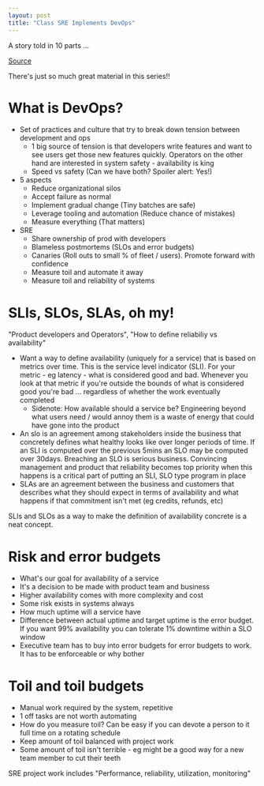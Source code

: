 ```yaml
---
layout: post
title: "Class SRE Implements DevOps"
---
```


A story told in 10 parts ...

[Source](https://youtube.com/playlist?list=PLIivdWyY5sqJrKl7D2u-gmis8h9K66qoj)

There's just so much great material in this series!!

# What is DevOps?

* Set of practices and culture that try to break down tension between development and ops
  * 1 big source of tension is that developers write features and want to see users get those new features quickly. Operators on the other hand are interested in system safety - availability is king
  * Speed vs safety (Can we have both? Spoiler alert: Yes!)
* 5 aspects
  * Reduce organizational silos
  * Accept failure as normal
  * Implement gradual change (Tiny batches are safe)
  * Leverage tooling and automation (Reduce chance of mistakes)
  * Measure everything (That matters)
* SRE
  * Share ownership of prod with developers
  * Blameless postmortems (SLOs and error budgets)
  * Canaries (Roll outs to small % of fleet / users). Promote forward with confidence
  * Measure toil and automate it away
  * Measure toil and reliability of systems

# SLIs, SLOs, SLAs, oh my!

"Product developers and Operators", "How to define reliabiliy vs availability"

* Want a way to define availability (uniquely for a service) that is based on metrics over time. This is the service level indicator (SLI). For your metric - eg latency - what is considered good and bad. Whenever you look at that metric if you're outside the bounds of what is considered good you're bad ... regardless of whether the work eventually completed
  * Sidenote: How available should a service be? Engineering beyond what users need / would annoy them is a waste of energy that could have gone into the product
* An slo is an agreement among stakeholders inside the business that concretely defines what healthy looks like over longer periods of time. If an SLI is computed over the previous 5mins an SLO may be computed over 30days. Breaching an SLO is serious business. Convincing management and product that reliability becomes top priority when this happens is a critical part of putting an SLI, SLO type program in place
* SLAs are an agreement between the business and customers that describes what they should expect in terms of availability and what happens if that commitment isn't met (eg credits, refunds, etc)

SLIs and SLOs as a way to make the definition of availability concrete is a neat concept.

# Risk and error budgets

* What's our goal for availability of a service
* It's a decision to be made with product team and business
* Higher availability comes with more complexity and cost
* Some risk exists in systems always
* How much uptime will a service have
* Difference between actual uptime and target uptime is the error budget. If you want 99% availability you can tolerate 1% downtime within a SLO window
* Executive team has to buy into error budgets for error budgets to work. It has to be enforceable or why bother

# Toil and toil budgets

* Manual work required by the system, repetitive
* 1 off tasks are not worth automating
* How do you measure toil? Can be easy if you can devote a person to it full time on a rotating schedule
* Keep amount of toil balanced with project work
* Some amount of toil isn't terrible - eg might be a good way for a new team member to cut their teeth

SRE project work includes "Performance, reliability, utilization, monitoring"
